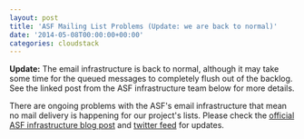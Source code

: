 ```yaml
---
layout: post
title: 'ASF Mailing List Problems (Update: we are back to normal)'
date: '2014-05-08T00:00:00+00:00'
categories: cloudstack
---
```

<p><strong>Update:</strong> The email infrastructure is back to normal, although it may take some time for the queued messages to completely flush out of the backlog. See the linked post from the ASF infrastructure team below for more details.</p>
<p>There are ongoing problems with the ASF's email infrastructure that mean no mail delivery is happening for our project's lists.  Please check the <a href="https://blogs.apache.org/infra/entry/mail_outage">official ASF infrastructure blog post</a> and <a href="https://twitter.com/infrabot">twitter feed</a> for updates.</p>
